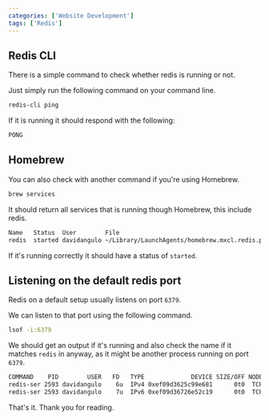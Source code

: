 ```yaml
---
categories: ['Website Development']
tags: ['Redis']
---
```

## Redis CLI
There is a simple command to check whether redis is running or not.

Just simply run the following command on your command line.

```sh
redis-cli ping
```

If it is running it should respond with the following:

```txt
PONG
```

## Homebrew

You can also check with another command if you're using Homebrew.

```sh
brew services
```

It should return all services that is running though Homebrew, this include redis.

```txt
Name   Status  User        File
redis  started davidangulo ~/Library/LaunchAgents/homebrew.mxcl.redis.plist
```

If it's running correctly it should have a status of `started`.

## Listening on the default redis port

Redis on a default setup usually listens on port `6379`. 

We can listen to that port using the following command.

```sh
lsof -i:6379
```

We should get an output if it's running and also check the name if it matches `redis` in anyway, as it might be another process running on port `6379`.

```txt
COMMAND    PID        USER   FD   TYPE             DEVICE SIZE/OFF NODE NAME
redis-ser 2593 davidangulo    6u  IPv4 0xef09d3625c99e681      0t0  TCP localhost:6379 (LISTEN)
redis-ser 2593 davidangulo    7u  IPv6 0xef09d36726e52c19      0t0  TCP localhost:6379 (LISTEN)
```
That's it. Thank you for reading.
